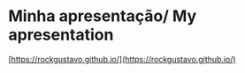 # Minha apresentação/ My apresentation

[https://rockgustavo.github.io/](https://rockgustavo.github.io/)
